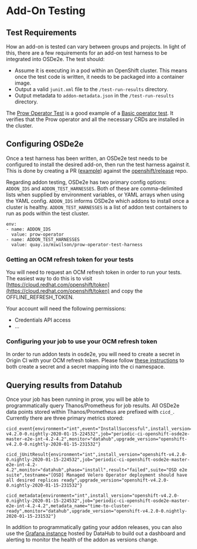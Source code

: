 # **Add-On Testing**


## **Test Requirements**

How an add-on is tested can vary between groups and projects. In light of this, there are a few requirements for an add-on test harness to be integrated into OSDe2e. The test should:



*   Assume it is executing in a pod within an OpenShift cluster. This means once the test code is written, it needs to be packaged into a container image.
*   Output a valid `junit.xml` file to the `/test-run-results` directory.
*   Output metadata to `addon-metadata.json` in the `/test-run-results` directory.

The [Prow Operator Test](https://github.com/meowfaceman/prow-operator-test-harness) is a good example of a [Basic operator test](https://github.com/openshift/osde2e#operator-testing). It verifies that the Prow operator and all the necessary CRDs are installed in the cluster. 


## **Configuring OSDe2e**

Once a test harness has been written, an OSDe2e test needs to be configured to install the desired add-on, then run the test harness against it. This is done by creating a PR ([example](https://github.com/openshift/release/pull/6721/files)) against the [openshift/release](https://github.com/openshift/release) repo. 

Regarding addon testing, OSDe2e has two primary config options: `ADDON_IDS` and `ADDON_TEST_HARNESSES`. Both of these are comma-delimited lists when supplied by environment variables, or YAML arrays when using the YAML config. `ADDON_IDS` informs OSDe2e which addons to install once a cluster is healthy. `ADDON_TEST_HARNESSES` is a list of addon test containers to run as pods within the test cluster. 

```
env:
- name: ADDON_IDS
  value: prow-operator
- name: ADDON_TEST_HARNESSES
  value: quay.io/miwilson/prow-operator-test-harness
```

### **Getting an OCM refresh token for your tests**

You will need to request an OCM refresh token in order to run your tests. The easiest way to do this is to visit [https://cloud.redhat.com/openshift/token](https://cloud.redhat.com/openshift/token) and copy the OFFLINE_REFRESH_TOKEN. 

Your account will need the following permissions:

*   Credentials API access
*   ...

### **Configuring your job to use your OCM refresh token**

In order to run addon tests in osde2e, you will need to create a secret in Origin CI with your OCM refresh token. Please follow [these instructions](https://github.com/openshift/release/blob/e877df16a32be22b60a62b6313ef3e0fe2e9256b/core-services/secret-mirroring/README.md) to both create a secret and a secret mapping into the ci namespace.

## **Querying results from Datahub**

Once your job has been running in prow, you will be able to programmatically query Thanos/Prometheus for job results. All OSDe2e data points stored within Thanos/Prometheus are prefixed with `cicd_`. Currently there are three primary metrics stored:

```
cicd_event{environment="int",event="InstallSuccessful",install_version="openshift-v4.2.0-0.nightly-2020-01-15-224532",job="periodic-ci-openshift-osde2e-master-e2e-int-4.2-4.2",monitor="datahub",upgrade_version="openshift-v4.2.0-0.nightly-2020-01-15-231532"}

cicd_jUnitResult{environment="int",install_version="openshift-v4.2.0-0.nightly-2020-01-15-224532",job="periodic-ci-openshift-osde2e-master-e2e-int-4.2-4.2",monitor="datahub",phase="install",result="failed",suite="OSD e2e suite",testname="[OSD] Managed Velero Operator deployment should have all desired replicas ready",upgrade_version="openshift-v4.2.0-0.nightly-2020-01-15-231532"}

cicd_metadata{environment="int",install_version="openshift-v4.2.0-0.nightly-2020-01-15-224532",job="periodic-ci-openshift-osde2e-master-e2e-int-4.2-4.2",metadata_name="time-to-cluster-ready",monitor="datahub",upgrade_version="openshift-v4.2.0-0.nightly-2020-01-15-231532"}
```

In addition to programmatically gating your addon releases, you can also use the [Grafana instance](https://grafana.datahub.redhat.com/) hosted by DataHub to build out a dashboard and alerting to monitor the health of the addon as versions change.
